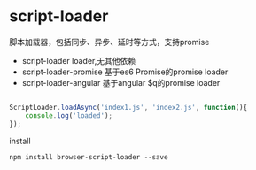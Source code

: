 # script-loader
脚本加载器，包括同步、异步、延时等方式，支持promise

* script-loader loader,无其他依赖
* script-loader-promise 基于es6 Promise的promise loader
* script-loader-angular 基于angular $q的promise loader

```js

ScriptLoader.loadAsync('index1.js', 'index2.js', function(){
    console.log('loaded');
});

```

install

```shell
npm install browser-script-loader --save
```
